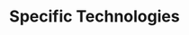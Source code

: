 ---
# Accomplishments widget.
widget: "howto"  # See https://sourcethemes.com/academic/docs/page-builder/
headless: true  # This file represents a page section.
active: true  # Activate this widget? true/false
weight: 4  # Order that this section will appear.
title: "Specific Technologies"
subtitle: ""

# Date format
#   Refer to https://sourcethemes.com/academic/docs/customization/#date-format
date_format: "Jan 2006"

# Accomplishments.
#   Add/remove as many `[[item]]` blocks below as you like.
#   `title`, `organization` and `date_start` are the required parameters.
#   Leave other parameters empty if not required.
#   Begin/end multi-line descriptions with 3 quotes `"""`.
item:
smallItem: 
 - title: "Add a Layer of Security to OpenShift/Kubernetes with CRI-O in Read Only Mode"
   summary: "blog.openshift.com"
   linkText: ""
   linkUrl: "https://blog.openshift.com/add-a-layer-of-security-to-openshift-kubernetes-with-cri-o-in-read-only-mode/"
   openNewWindow: 
   image: "https://res.cloudinary.com/agile-seo/image/fetch/w_62,dpr_1.0,d_blank_am8gzx.png/https%3A%2F%2Flogo.clearbit.com%2Fblog.openshift.com%3Fsize%3D250"
 - title: "Kubernetes CRI and Minikube"
   summary: "sreeninet.wordpress.com"
   linkText: ""
   linkUrl: "https://sreeninet.wordpress.com/2017/02/11/kubernetes-cri-and-minikube/"
   openNewWindow: 
   image: "https://res.cloudinary.com/agile-seo/image/fetch/w_62,dpr_1.0,d_blank_am8gzx.png/https%3A%2F%2Flogo.clearbit.com%2Fsreeninet.wordpress.com%3Fsize%3D250"
 
---